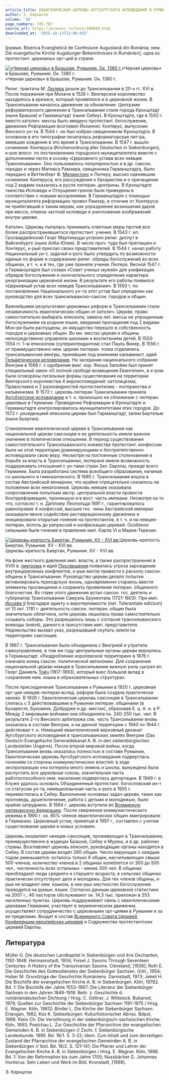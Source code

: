 ```yaml
---
article_title: ЕВАНГЕЛИЧЕСКАЯ ЦЕРКОВЬ АУГСБУРГСКОГО ИСПОВЕДАНИЯ В РУМЫНИИ
author: Э. Керншток
volume: '16'
page_numbers: 705-707
source_url: https://pravenc.ru/text/180948.html
downloaded_at: '2025-10-13T12:06:03Z'
---
```


[румын. Biserica Evanghelicã de Confesiune Augustanã din România; нем. Die evangelische Kirche Augsburger Bekenntnisses in Rumänien], одна из протестант. церковных орг-ций в стране.

[![«Черная церковь» в Брашове, Румыния. Ок. 1380 г.](https://pravenc.ru/data/676/485/1234/i200.jpg "Кликните для увеличения картинки")](https://pravenc.ru/data/676/485/1234/i400.jpg)«Черная церковь» в Брашове, Румыния. Ок. 1380 г.  
«Черная церковь» в Брашове, Румыния. Ок. 1380 г.

Религ. трактаты М. [Лютера](https://pravenc.ru/text/Лютер.html) дошли до Трансильвании в 20-х гг. XVI в. После поражения при Мохаче в 1526 г. Венгерское королевство находилось в кризисе, который проявлялся и в церковной жизни. В Трансильвании началось движение за обновление. Центрами реформаторского движения в Трансильвании стали города Кронштадт (ныне Брашов) и Германштадт (ныне Сибиу). В Кронштадте, где в 1542 г. вместо католич. мессы было введено протестант. богослужение, движение Реформации возглавил Йоханнес Хонтерус, выпускник Венского ун-та. В 1544 г. он был избран священником Кронштадта. В основном в его типографии печаталась реформаторская лит-ра, имевшая хождение в это время в Трансильвании. В 1547 г. вышло сочинение Хонтеруса (Kirchenordnung aller Deutschen in Siebenburgen), к-рое впосл. по постановлению городского муниципалитета вместе с дополнением легло в основу «Церковного устава всех немцев Трансильвании». Оно пользовалось популярностью и в др. саксон. городах и через Матиаса Рамзера, священника Германштадта, было передано в Виттенберг Ф. [Меланхтону](https://pravenc.ru/text/Меланхтону.html) и Лютеру, высоко оценившим сочинение Хонтеруса, его рассуждения о Евхаристии и о причащении под 2 видами оказались в русле лютеран. доктрины. В Кронштадте таинства Исповеди и Отпущения грехов были приведены в соответствие с новыми воззрениями. В Германштадте с помощью муниципалитета реформацию провел Рамзер, в отличие от Хонтеруса не прибегавший к таким мерам, как упразднение возношения даров при мессе, отмена частной исповеди и уничтожение изображений внутри церкви.

Католич. Церковь пыталась принимать ответные меры против все более распространявшегося протестант. учения. В 1543 г. еп. Гросвардейнский Георг Мартинуцци устроил религ. диспут в Вайсенбурге (ныне Алба-Юлия). В числе проч. туда был приглашен и Хонтерус, к-рый прислал своих представителей. В 1544 г. начал работу Национальный ун-т, задачей к-рого было утвердить по возможности единые по форме и содержанию религ. обряды богослужений во всех общинах, в т. ч. и в тех, где уже приняли учение Лютера. Весной 1547 г. в Германштадте был созван «Совет ученых мужей» для унификации обрядов богослужения и окончательного определения характера реорганизации церковной жизни. В результате его работы появился «Церковный устав всех немцев Трансильвании». В 1550 г. по постановлению Национального ун-та этот устав был определен как руководство для всех трансильванско-саксон. городов и общин.

Важнейшими результатами церковных реформ в Трансильвании стали независимость евангелических общин от католич. Церкви, право самостоятельно выбирать епископа, замена лат. мессы ее упрощенным богослужением на родном языке, введение причащения под 2 видами. Мон-ри были распущены, их имущество перешло в собственность городов и церковных общин. Во мн. местах церкви и общины непосредственно управляли школами и воспитанием детей. В 1553-1554 гг. 1-м епископом (суперинтендантом) стал Пауль Винер. В 1556 г. от преимущественно нем. церкви лютеран. толка отделились трансильванские венгры, принявшие под влиянием кальвинист. идей [Гельветическое исповедание](<https://pravenc.ru/text/Гельветическое исповедание.html>). На заседании национального собрания Венгрии в 1568 г. с одобрения венг. кор. Яноша Запойяи был принят специальный закон «О полной свободе возвещения Евангелия», в к-ром были оговорены легальные формы существования на территории Венгерского королевства 4 вероисповеданий: католицизма, Православия и 2 разновидностей протестантизма - лютеранства и кальвинизма. В 1572 г. церковь лютеран Трансильвании приняла [Аугсбургское исповедание](<https://pravenc.ru/text/АУГСБУРГСКОЕ ИСПОВЕДАНИЕ.html>) и т. о. произошло ее сближение с лютеран. церковью в Германии. Проведение Реформации в Кронштадте и Германштадте контролировалось муниципалитетами этих городов. До 1572 г. резиденцией епископа церкви был Германштадт, затем Биртэльм (ныне Бьертан).

Становление евангелической церкви в Трансильвании как национальной церкви саксонцев и ее деятельность имели важное значение в политическом отношении. В период существования самостоятельного Трансильванского княжества протестант. конфессии были на этой территории доминирующими и беспрепятственно исповедовали свою веру. Несмотря на постоянные столкновения в борьбе за власть в Трансильвании, лютеране имели возможность поддерживать отношения с ун-тами стран Зап. Европы, прежде всего Германии. Была разработана система всеобщего образования, начиная со школьного и гимназического. В 1685 г. Трансильвания вошла в состав Австрийской монархии, что крайне отрицательно сказалось на положении всех некатоликов. Церковь немцев оказывала сопротивление попыткам австр. центральной власти провести Контрреформацию, проникшую и в вост. часть империи. Несмотря на то что, согласно т. н. Диплому Леопольда 1691 г., гарантировалось равноправие 4 конфессий, высшие гос. чины Австрийской империи оказывали явное содействие реставрационному движению и инициировали открытые гонения на протестантов, в т. ч. и на немцев-лютеран, вплоть до репрессий и конфискации церквей. Особенно сильными были гонения в правление имп. Карла VI и Марии-Терезии.

[![Церковь-крепость Биертан, Румыния. XV - XVI вв.](https://pravenc.ru/data/527/485/1234/i200.jpg "Кликните для увеличения картинки")](https://pravenc.ru/data/527/485/1234/i400.jpg)Церковь-крепость Биертан, Румыния. XV - XVI вв.  
Церковь-крепость Биертан, Румыния. XV - XVI вв.

На фоне жесткого давления имп. власти, а также распространения в XVIII в. [пиетизма](https://pravenc.ru/text/пиетизм.html) и идей [Просвещения](https://pravenc.ru/text/Просвещения.html) появилась угроза зарождения внутрицерковных конфликтов, к-рые могли привести к расколу саксон. общины в Трансильвании. Руководство церкви делало попытки активизировать приходскую жизнь, одновременно стараясь ввести элементы просвещения и сохранить проявления лютеран. общинного благочестия. Во главе этого движения встал саксон. гос. деятель и губернатор Трансильвании Самуэль Брукенталь (1721-1803). При имп. [Иосифе II](<https://pravenc.ru/text/Иосифе II.html>) благодаря эдикту о веротерпимости (лат. Tolerantiale edictum) от 13 окт. 1781 г. деятельность саксон. лютеран. общин была значительно облегчена, хотя церковь лишилась права самостоятельно созывать соборы. Это разрешалось лишь с согласия трансильванского воеводы (князя), данного в присутствии имп. представителя. Недовольство вызвал указ, разрешавший скупать земли на территориях саксонцев.

В 1867 г. Трансильвания была объединена с Венгрией и утратила самоуправление, в том же году центральные органы церкви вернулись в Германштадт. «Раздробление королевской территории» в 1876 г. означало конец саксон. политической автономии. Для сохранения национальной церкви немцев в Трансильвании важную роль сыграл еп. Георг Даниель [Тойч](https://pravenc.ru/text/Тойч.html) (1817-1893), который внес большой вклад в сохранение нем. языка в образовательных структурах.

После присоединения Трансильвании к Румынии в 1920 г. церковная орг-ция немцев-лютеран вслед. реформ была создана практически заново. В 1926 г. Евангелическая церковь саксонцев в Трансильвании слилась с 5 действовавшими в Румынии лютеран. общинами (в Бухаресте, Буковине, Добрудже и др. местах), образовав Е. ц. А. и. в Р. Между 2 мировыми войнами она объединяла ок. 240-250 тыс. чел. В результате 2-го Венского арбитража сев. часть Трансильвании вновь оказалась в составе Венгрии, и на данной территории с 1940 по 1944 г. действовал т. н. Немецкий евангелический верховный деканат Аугсбургского исповедания в трансильванских землях Венгрии (Das Deutsch-Evangelische Generaldekanat A. B. in den siebenbürgischen Landesteilen Ungarns). После второй мировой войны, когда Трансильвания вновь оказалась полностью в составе Румынии, Евангелическая церковь Аугсбургского исповедания подверглась гонениям со стороны коммунистических властей: в ходе экспроприации она потеряла много земель и школы, вынуждена была распустить все церковные союзы, значительная часть работоспособного нем. населения подверглась депортации. В 1949 г. в Клуже удалось основать Объединенный протестант. богословский ин-т со статусом ун-та, немецкоязычная часть к-рого в 1955 г. переместилась в Сибиу. Выполнение основных задач церкви, таких как проповедь, душепопечение, работа с детьми и молодежью, было крайне затруднено. В 1964 г. церковь вступила во [Всемирную лютеранскую федерацию](<https://pravenc.ru/text/Всемирную лютеранскую федерацию.html>). После свержения коммунистического режима в 1990 г. ок. 85% членов евангелических общин эмигрировали в Германию. Церковный устав, принятый в 1997 г., составлен с учетом существования церкви в новых условиях.

Церковь окормляет немцев-саксонцев, проживающих в Трансильвании, преимущественно в жудецах Брашов, Сибиу и Муреш, и в др. районах страны. Возглавляет церковь епископ, руководящие органы находятся в Сибиу. В состав церкви входят 260 общин. Число верующих с каждым годом уменьшается: осталось только 6 общин, насчитывающих свыше 500 членов, количество членов в 2 общинах колеблется от 300 до 500 чел., численность всех остальных - менее 300 чел. В общинах преобладают люди среднего и старшего возраста, в сельских общинах практически отсутствуют дети и молодежь. Для тех членов общины, к-рые не владеют нем. языком, в нек-рых местностях богослужение проводится на румын. языке. Согласно данным церковной статистики на 2007 г., 40 пасторов обслуживают ок. 14,3 тыс. прихожан в 253 населенных пунктах. Церковь поддерживает связь с евангелическими церквами Германии, участвует в экуменическом движении, осуществляет сотрудничество с церковными орг-циями в Румынии и за ее пределами. Входит в состав [Всемирного Совета Церквей](<https://pravenc.ru/text/Всемирного Совета Церквей.html>), [Конференции европейских церквей](<https://pravenc.ru/text/Конференции европейских церквей.html>) и Содружества протестантских церквей Европы.

## Литература

Müller G. Die deutschen Landkapitel in Siebenbürgen und ihre Dechanten, 1192-1848. Hermannstadt, 1934; Foisel J. Saxons Through Seventeen Centuries: A History of the Transylvanian Saxons. Cleveland, [1936]; Roth E. Die Geschichte des Gottesdienstes der Siebenbürger Sachsen. Gött., 1954; Huber M. Grundzüge der Geschichte Rumäniens. Darmstadt, 1973; Jekeli H. Die Bischöfe der evangelischen Kirche A. B. in Siebenbürgen. Köln, 19782. Bd. 1: Die Bischöfe der Jahre 1553-1867; Die Literatur der Siebenbürger Sachsen in den Jahren 1849-1918: Beitr. z. Geschichte d. rumäniendeutschen Dichtung / Hrsg. C. Göllner, J. Wittstock. Bukarest, 1979; Quellen zur Geschichte der Siebenbürger Sachsen 1191-1975 / Hrsg. E. Wagner. Köln, 19812; Binder L. Die Kirche der Siebenbürger Sachsen. Erlangen, 1982; Kós K. Siebenbürgen: Kulturhistorischer Abriss. Bdpst, 1989; Klein Ch. Die Versöhnung in der siebenbürgisch-sachsischen Kirche. Köln, 1993; Poelchau L. Zur Geschichte der Pfarrarchive der evangelischen Gemeinden A. B. in Siebenbürgen // Zschr. f. Siebenbürgische Landeskunde. 1995. Bd. 18/1. S. 3-22; idem. Zum Inhalt und zum derzeitigen Zustand der Pfarrarchive der evangelischen Gemeinden A. B. in Siebenbürgen // Ibid. Bd. 18/2. S. 121-141; Die Pfarrer und Lehrer der Evangelischen Kirche A. B. in Siebenbürgen / Hrsg. E. Wagner. Köln, 1998. Bd. 1: Von der Reformation bis zum Jahre 1700; Nussbächer G. Johannes Honterus: Sein Leben und Werk im Bild. Kronstadt, [1999].

Э. Керншток
